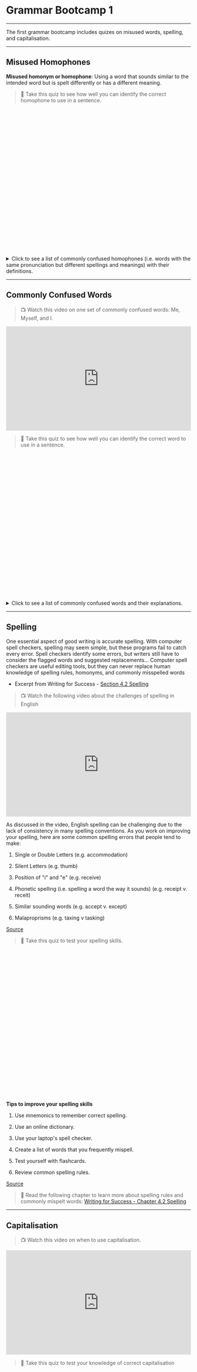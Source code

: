 # Grammar Bootcamp 1

---

The first grammar bootcamp includes quizes on misused words, spelling, and capitalisation.

---

## Misused Homophones

**Misused homonym or homophone**: Using a word that sounds similar to the intended word but is spelt differently or has a different meaning.

> 📝 Take this quiz to see how well you can identify the correct homophone to use in a sentence.

<div data-tf-widget="wwrQqlRP" data-tf-iframe-props="title=Homophones" data-tf-medium="snippet" style="width:100%;height:400px;"></div><script src="//embed.typeform.com/next/embed.js"></script> 

  
  
<details>
<summary>Click to see a list of commonly confused homophones (i.e. words with the same pronunciation but different spellings and meanings) with their definitions. </summary>
   
- Their; They're; There.
   
   - *Their* (pronoun). A form of *they* that shows possession.
   
   - *They’re* (contraction). Joins the words *they* and *are.*
   
   - *There* (adverb). Indicates a particular place.
   
   - *There* (pronoun). Indicates the presence of something

- To; Too; Two.
   
   - *To* (preposition). Indicates movement.
   
   - *To*. A word that completes an infinitive verb.
   
   - *Two*. The number after one. It describes how many.
   
   - *Too* (adverb). Means *also* or *very*.

- Your; You're.
    
    - *Your* (pronoun). A form of *you* that shows possession.
    
    - *You’re* (contraction). Joins the words *you* and *are.*

- Its; It's.
    
    - *Its* (pronoun). A form of *it* that shows possession.
    
    - *It’s* (contraction). Joins the words *it* and *is*.

- Where; Were.
    
    - Where (adverb). Refers to location.
    
    - Were (past tense verb).

- Lose; Loose.
    
    - *Loose* (adjective). Describes something that is not tight or is detached.
    
    - *Lose* (verb). Means to forget, to give up, or to fail to earn something.

- Whose; Who's.
   
   - *Who’s* (contraction). Joins the words *who* and either *is* or *has.*
   
   - *Whose* (pronoun). A form of *who* that shows possession.

- Choose; Chose.
    
    - Choose. (verb in the infinitive)
    
    - Chose. (verb in the past tense)

- Accept; Except.
  
    - *Accept* (verb). Means to take or agree to something offered.
    
    - *Except* (conjunction). Means only or but.

- Affect; Effect.
    
    - *Affect* (verb). Means to create a change.
    
    - *Effect* (noun). Means an outcome or result.

</details>

---

## Commonly Confused Words


> 📺 Watch this video on one set of commonly confused words: Me, Myself, and I.


<div style="position: relative; padding-bottom: 56.25%; height: 0;"><iframe src="https://www.youtube.com/embed/XakoA2D0Okw" title="YouTube video player" frameborder="0" allow="accelerometer; autoplay; clipboard-write; encrypted-media; gyroscope; picture-in-picture" allowfullscreen style="position: absolute; top: 0; left: 0; width: 100%; height: 100%;"></iframe></div>


> 📝 Take this quiz to see how well you can identify the correct word to use in a sentence.

<div data-tf-widget="fYJgOkY4" data-tf-iframe-props="title=Confused Words" data-tf-medium="snippet" style="width:100%;height:400px;"></div><script src="//embed.typeform.com/next/embed.js"></script>



<details>
   <summary> Click to see a list of commonly confused words and their explanations. </summary>

-  Fewer. Less.
    
    - Fewer is used for things you can count. (e.g. problems, injuries)
    
    - Less is used for things you can’t count.  (e.g. happiness, love, kindness)

- Who; That.
    
    - Who is used to reference people.
   
   - That is used to reference things.
   
   - You could also use "that" when referring to people, but "who" is strongly preferred.

- I; Me.
    
    - You can test the sentence to see which one is correct by removing the other people in the sentence, and listening to see if "me" or "I" sounds more correct.
   
   - Example: Do you think the teacher is too strict with my friends and [I or me]?
       
      - Test 1: Do you think the teacher is too strict with I?
       
      - Test 2: Do you think the teacher is too strict with me?
      
      - Test 2 sounds correct, so the sentence should use "me"

- Lie; Lay.
      
    - Lie (present tense verb).  Meaning to recline or rest on a surface.
        - Past tense of this verb is also lay.
       
       - Lay (verb). Meaning to put or place.

- Who; Whom.
        
     - Who. Used to refer to the subject of a sentence.
     
     - Whom. used to refer to the object of a verb or preposition.
     
     - To determine when your pronoun is the object of a verb or preposition, try substituting “he” or “she” and “him” or “her.”
          - If “he” or “she” fits, you should use who.
          - If “him” or “her” fits, you should use whom.
          - You will likely need to rearrange the sentence while you test it. And if the sentence is a question, try answering the question to see if he/she or him/her makes more sense.

- Among; Between
        
     - Among is used when talking about people or things that are not distinct, and are instead viewed as a group.
     
     - Between is used when referring to one-to-one relationships. The elements that are being referred to must all be separate and distinct.

- Which; That
    
    - Which. Use when the information in the clause is not needed to understand the noun in the sentence. Preceded by a comma.
   
    - That. Use when the information in the clause is necessary to understand the noun in the sentence. Not preceded by a comma.
    
    - 📖 [Grammarly article on Which vs. That.](https://www.grammarly.com/blog/which-vs-that/)
        
- 🕹 More interactive games to test your knowledge of commonly confused words
    
    - [Grammar Monster Confused Words Test](https://www.grammar-monster.com/tests/confused_words_test.htm)
    
    - [Sheppard Software Grammar Games](https://www.sheppardsoftware.com/grammar/games/easily-confused-words/)

</details>

---

## Spelling

<aside>
  
One essential aspect of good writing is accurate spelling. With computer spell checkers, spelling may seem simple, but these programs fail to catch every error. Spell checkers identify some errors, but writers still have to consider the flagged words and suggested replacements… Computer spell checkers are useful editing tools, but they can never replace human knowledge of spelling rules, homonyms, and commonly misspelled words 

- Excerpt from Writing for Success - [Section 4.2 Spelling](https://open.lib.umn.edu/writingforsuccess/chapter/4-2-spelling/)
  
</aside>


> 📺 Watch the following video about the challenges of spelling in English

<div style="position: relative; padding-bottom: 56.25%; height: 0;"><iframe src="https://www.youtube.com/embed/zdRY0x2x6PQ" title="YouTube video player" frameborder="0" allow="accelerometer; autoplay; clipboard-write; encrypted-media; gyroscope; picture-in-picture" allowfullscreen style="position: absolute; top: 0; left: 0; width: 100%; height: 100%;"></iframe></div>

As discussed in the video, English spelling can be challenging due to the lack of consistency in many spelling conventions. As you work on improving your spelling, here are some common spelling errors that people tend to make:

1. Single or Double Letters (e.g. accommodation)

2. Silent Letters (e.g. thumb)

3. Position of "i" and "e" (e.g. receive)

4. Phonetic spelling (i.e. spelling a word the way it sounds) (e.g. receipt v. receit)

5. Similar sounding words (e.g. accept v. except)

6. Malaproprisms (e.g. taxing v tasking)

[Source](https://ieltsonlinetests.com/writing-tips/common-spelling-errors-and-how-avoid-them)

> 📝 Take this quiz to test your spelling skills.

<div data-tf-widget="EUZdCeAE" data-tf-iframe-props="title=Spelling" data-tf-medium="snippet" style="width:100%;height:400px;"></div><script src="//embed.typeform.com/next/embed.js"></script>

<aside>
  
**Tips to improve your spelling skills**
  
1. Use mnemonics to remember correct spelling.

2. Use an online dictionary.

3. Use your laptop's spell checker.

4. Create a list of words that you frequently mispell.

5. Test yourself with flashcards.

6. Review common spelling rules.

[Source](https://open.lib.umn.edu/writingforsuccess/chapter/4-2-spelling/)
  
</aside>

> 📖 Read the following chapter to learn more about spelling rules and commonly mispelt words: [Writing for Success - Chapter 4.2 Spelling](https://open.lib.umn.edu/writingforsuccess/chapter/4-2-spelling/)


---

## Capitalisation


> 📺 Watch this video on when to use capitalisation.

<div style="position: relative; padding-bottom: 56.25%; height: 0;"><iframe src="https://www.youtube.com/embed/Wztj9yN_850" title="YouTube video player" frameborder="0" allow="accelerometer; autoplay; clipboard-write; encrypted-media; gyroscope; picture-in-picture" allowfullscreen style="position: absolute; top: 0; left: 0; width: 100%; height: 100%;"></iframe></div>

> 📝 Take this quiz to test your knowledge of correct capitalisation

<div data-tf-widget="d1EkQfXQ" data-tf-iframe-props="title=Capitalisation" data-tf-medium="snippet" style="width:100%;height:400px;"></div><script src="//embed.typeform.com/next/embed.js"></script>


> 📖 Read the following chapter to learn more about capitlization rules: [Writing for Success - Chapter 2.4 Capitalization](https://open.lib.umn.edu/writingforsuccess/chapter/2-4-capitalization/)

</aside>

---
